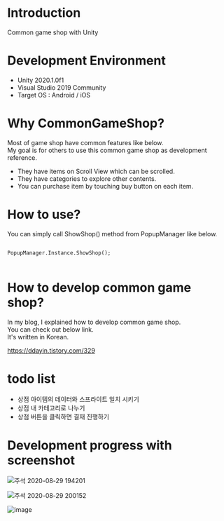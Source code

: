# Introduction

Common game shop with Unity

# Development Environment
- Unity 2020.1.0f1
- Visual Studio 2019 Community
- Target OS : Android / iOS

# Why CommonGameShop?
Most of game shop have common features like below.   
My goal is for others to use this common game shop as development reference.

- They have items on Scroll View which can be scrolled.
- They have categories to explore other contents.
- You can purchase item by touching buy button on each item.

# How to use?
You can simply call ShowShop() method from PopupManager like below.
<pre>
<code>
PopupManager.Instance.ShowShop();
</code>
</pre>

# How to develop common game shop?
In my blog, I explained how to develop common game shop.   
You can check out below link.   
It's written in Korean.

https://ddayin.tistory.com/329

# todo list
- 상점 아이템의 데이터와 스프라이트 일치 시키기
- 상점 내 카테고리로 나누기
- 상점 버튼을 클릭하면 결재 진행하기

# Development progress with screenshot

![주석 2020-08-29 194201](https://user-images.githubusercontent.com/29808782/91635002-c18fa300-ea2f-11ea-96f5-767d7225ea2d.png)


![주석 2020-08-29 200152](https://user-images.githubusercontent.com/29808782/91635333-ab371680-ea32-11ea-87cc-2fb04e05da85.png)


![image](https://user-images.githubusercontent.com/29808782/91635961-b771a280-ea37-11ea-9669-746c9884d67e.png)
